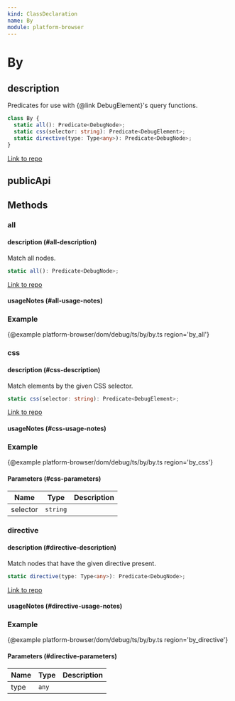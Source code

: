 ```yaml
---
kind: ClassDeclaration
name: By
module: platform-browser
---
```


# By

## description

Predicates for use with {@link DebugElement}'s query functions.

```ts
class By {
  static all(): Predicate<DebugNode>;
  static css(selector: string): Predicate<DebugElement>;
  static directive(type: Type<any>): Predicate<DebugNode>;
}
```

[Link to repo](https://github.com/timdeschryver/angular/blob/master/packages/platform-browser/src/dom/debug/by.ts#L19-L59)

## publicApi

## Methods

### all

#### description (#all-description)

Match all nodes.

```ts
static all(): Predicate<DebugNode>;
```

[Link to repo](https://github.com/timdeschryver/angular/blob/master/packages/platform-browser/src/dom/debug/by.ts#L28-L30)

#### usageNotes (#all-usage-notes)

### Example

{@example platform-browser/dom/debug/ts/by/by.ts region='by_all'}

### css

#### description (#css-description)

Match elements by the given CSS selector.

```ts
static css(selector: string): Predicate<DebugElement>;
```

[Link to repo](https://github.com/timdeschryver/angular/blob/master/packages/platform-browser/src/dom/debug/by.ts#L40-L46)

#### usageNotes (#css-usage-notes)

### Example

{@example platform-browser/dom/debug/ts/by/by.ts region='by_css'}

#### Parameters (#css-parameters)

| Name     | Type     | Description |
| -------- | -------- | ----------- |
| selector | `string` |             |

### directive

#### description (#directive-description)

Match nodes that have the given directive present.

```ts
static directive(type: Type<any>): Predicate<DebugNode>;
```

[Link to repo](https://github.com/timdeschryver/angular/blob/master/packages/platform-browser/src/dom/debug/by.ts#L56-L58)

#### usageNotes (#directive-usage-notes)

### Example

{@example platform-browser/dom/debug/ts/by/by.ts region='by_directive'}

#### Parameters (#directive-parameters)

| Name | Type  | Description |
| ---- | ----- | ----------- |
| type | `any` |             |
